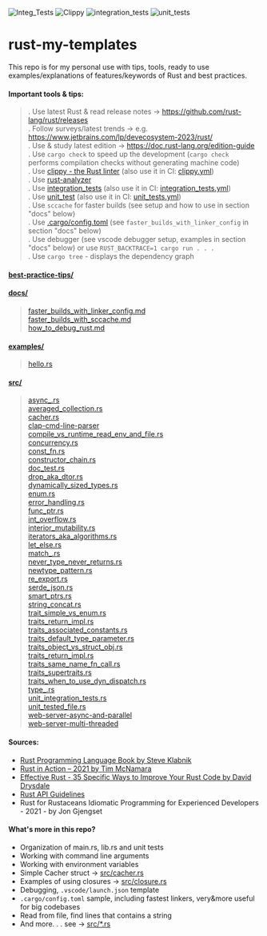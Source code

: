 ![Integ_Tests](https://github.com/simsekgokhan/my_rust_templates/actions/workflows/run_all_tests.yml/badge.svg)
![Clippy](https://github.com/simsekgokhan/my_rust_templates/actions/workflows/clippy.yml/badge.svg)
![integration_tests](https://github.com/simsekgokhan/my_rust_templates/actions/workflows/integration_tests.yml/badge.svg)
![unit_tests](https://github.com/simsekgokhan/my_rust_templates/actions/workflows/unit_tests.yml/badge.svg)

# rust-my-templates

This repo is for my personal use with tips, tools, ready to use examples/explanations of features/keywords of Rust and best practices.  

#### Important tools & tips:
> . Use latest Rust & read release notes -> https://github.com/rust-lang/rust/releases  
> . Follow surveys/latest trends -> e.g. https://www.jetbrains.com/lp/devecosystem-2023/rust/  
> . Use & study latest edition -> https://doc.rust-lang.org/edition-guide  
> . Use `cargo check` to speed up the development (`cargo check` performs compilation checks without generating machine code)  
> . Use [clippy - the Rust linter](https://github.com/rust-lang/rust-clippy) (also use it in CI: [clippy.yml](.github/workflows/clippy.yml))  
> . Use [rust-analyzer](https://github.com/rust-lang/rust-analyzer)  
> . Use [integration_tests](src/unit_integration_tests.rs) (also use it in CI: [integration_tests.yml](.github/workflows/integration_tests.yml))   
> . Use [unit_test](src/unit_tested_file.rs) (also use it in CI: [unit_tests.yml](.github/workflows/unit_tests.yml))   
> . Use `sccache` for faster builds (see setup and how to use in section "docs" below)  
> . Use [.cargo/config.toml](.cargo/config.toml) (see `faster_builds_with_linker_config` in section "docs" below)  
> . Use debugger (see vscode debugger setup, examples in section "docs" below) or use `RUST_BACKTRACE=1 cargo run . . .`  
> . Use `cargo tree` - displays the dependency graph  

#### [best-practice-tips/](best-practices)  

#### [docs/](docs)  
> [faster_builds_with_linker_config.md](docs/faster_builds_with_linker_config.md)   
> [faster_builds_with_sccache.md](docs/faster_builds_with_sccache.md)  
> [how_to_debug_rust.md](docs/how_to_debug_rust.md)  

#### [examples/](examples)  
> [hello.rs](examples/hello.rs)  

#### [src/](src)  
> [async_.rs](src/async_.rs)  
> [averaged_collection.rs](src/averaged_collection.rs)  
> [cacher.rs](src/cacher.rs)  
> [clap-cmd-line-parser](src/clap-cmd-line-parser)  
> [compile_vs_runtime_read_env_and_file.rs](src/compile_vs_runtime_read_env_and_file.rs)  
> [concurrency.rs](src/concurrency.rs)  
> [const_fn.rs](src/const_fn.rs)  
> [constructor_chain.rs](src/ctor_chain.rs)  
> [doc_test.rs](src/doc_test.rs)  
> [drop_aka_dtor.rs](src/drop_aka_dtor.rs)  
> [dynamically_sized_types.rs](src/dynamically_sized_types.rs)  
> [enum.rs](src/enum.rs)  
> [error_handling.rs](src/error_handling.rs)  
> [func_ptr.rs](src/func_ptr.rs)  
> [int_overflow.rs](src/int_overflow.rs)  
> [interior_mutability.rs](src/interior_mutability.rs)  
> [iterators_aka_algorithms.rs](src/iterators_aka_algorithms.rs)  
> [let_else.rs](src/let_else.rs)  
> [match_.rs](src/match_.rs)  
> [never_type_never_returns.rs](src/never_type_never_returns.rs)  
> [newtype_pattern.rs](src/newtype_pattern.rs)  
> [re_export.rs](src/re_export.rs)  
> [serde_json.rs](src/serde_json.rs)  
> [smart_ptrs.rs](src/smart_ptrs.rs)  
> [string_concat.rs](src/string_concat.rs)  
> [trait_simple_vs_enum.rs](src/trait_simple_vs_enum.rs)  
> [traits_return_impl.rs](src/traits_return_impl.rs)  
> [traits_associated_constants.rs](src/traits_associated_constants.rs)  
> [traits_default_type_parameter.rs](src/traits_default_type_parameter.rs)    
> [traits_object_vs_struct_obj.rs](src/traits_object_vs_struct_obj.rs)  
> [traits_return_impl.rs](src/traits_return_impl.rs)  
> [traits_same_name_fn_call.rs](src/traits_same_name_fn_call.rs)    
> [traits_supertraits.rs](src/traits_supertraits.rs)  
> [traits_when_to_use_dyn_dispatch.rs](src/traits_when_to_use_dyn_dispatch.rs)      
> [type_.rs](src/type_.rs)    
> [unit_integration_tests.rs](src/unit_integration_tests.rs)   
> [unit_tested_file.rs](src/unit_tested_file.rs)   
> [web-server-async-and-parallel](src/web-server-async-and-parallel)    
> [web-server-multi-threaded](src/web-server-multi-threaded)   


#### Sources:  
- [Rust Programming Language Book by Steve Klabnik](https://doc.rust-lang.org/book/)
- [Rust in Action – 2021 by Tim McNamara](https://www.amazon.ca/Rust-in-Action/dp/1617294551)
- [Effective Rust - 35 Specific Ways to Improve Your Rust Code by David Drysdale](https://www.lurklurk.org/effective-rust/)
- [Rust API Guidelines](https://rust-lang.github.io/api-guidelines/about.html)
- Rust for Rustaceans Idiomatic Programming for Experienced Developers - 2021 - by Jon Gjengset


#### What's more in this repo?  
- Organization of main.rs, lib.rs and unit tests
- Working with command line arguments
- Working with environment variables
- Simple Cacher struct -> [src/cacher.rs](src/cacher.rs)
- Examples of using closures -> [src/closure.rs](src/closure.rs)
- Debugging, `.vscode/launch.json` template
- `.cargo/config.toml` sample, including fastest linkers, very&more useful for big codebases
- Read from file, find lines that contains a string
- And more. . . see -> [src/*.rs](src/)
